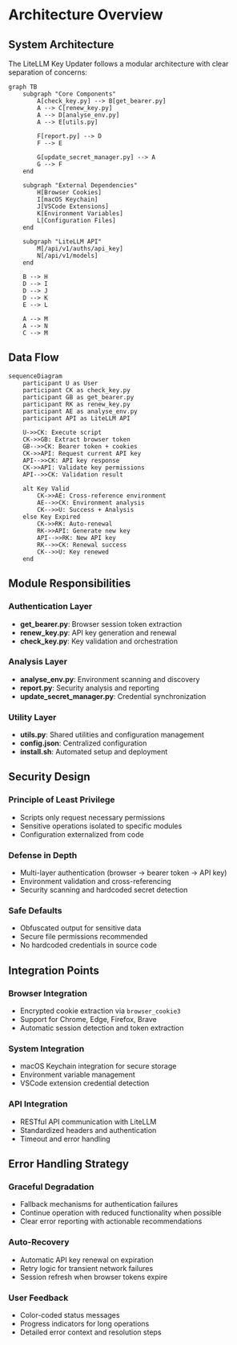# Architecture Overview

## System Architecture

The LiteLLM Key Updater follows a modular architecture with clear separation of concerns:

```mermaid
graph TB
    subgraph "Core Components"
        A[check_key.py] --> B[get_bearer.py]
        A --> C[renew_key.py]
        A --> D[analyse_env.py]
        A --> E[utils.py]
        
        F[report.py] --> D
        F --> E
        
        G[update_secret_manager.py] --> A
        G --> F
    end
    
    subgraph "External Dependencies"
        H[Browser Cookies]
        I[macOS Keychain]
        J[VSCode Extensions]
        K[Environment Variables]
        L[Configuration Files]
    end
    
    subgraph "LiteLLM API"
        M[/api/v1/auths/api_key]
        N[/api/v1/models]
    end
    
    B --> H
    D --> I
    D --> J
    D --> K
    E --> L
    
    A --> M
    A --> N
    C --> M
```

## Data Flow

```mermaid
sequenceDiagram
    participant U as User
    participant CK as check_key.py
    participant GB as get_bearer.py
    participant RK as renew_key.py
    participant AE as analyse_env.py
    participant API as LiteLLM API
    
    U->>CK: Execute script
    CK->>GB: Extract browser token
    GB-->>CK: Bearer token + cookies
    CK->>API: Request current API key
    API-->>CK: API key response
    CK->>API: Validate key permissions
    API-->>CK: Validation result
    
    alt Key Valid
        CK->>AE: Cross-reference environment
        AE-->>CK: Environment analysis
        CK-->>U: Success + Analysis
    else Key Expired
        CK->>RK: Auto-renewal
        RK->>API: Generate new key
        API-->>RK: New API key
        RK-->>CK: Renewal success
        CK-->>U: Key renewed
    end
```

## Module Responsibilities

### Authentication Layer
- **get_bearer.py**: Browser session token extraction
- **renew_key.py**: API key generation and renewal
- **check_key.py**: Key validation and orchestration

### Analysis Layer
- **analyse_env.py**: Environment scanning and discovery
- **report.py**: Security analysis and reporting
- **update_secret_manager.py**: Credential synchronization

### Utility Layer  
- **utils.py**: Shared utilities and configuration management
- **config.json**: Centralized configuration
- **install.sh**: Automated setup and deployment

## Security Design

### Principle of Least Privilege
- Scripts only request necessary permissions
- Sensitive operations isolated to specific modules
- Configuration externalized from code

### Defense in Depth
- Multi-layer authentication (browser → bearer token → API key)
- Environment validation and cross-referencing
- Security scanning and hardcoded secret detection

### Safe Defaults
- Obfuscated output for sensitive data
- Secure file permissions recommended
- No hardcoded credentials in source code

## Integration Points

### Browser Integration
- Encrypted cookie extraction via `browser_cookie3`
- Support for Chrome, Edge, Firefox, Brave
- Automatic session detection and token extraction

### System Integration
- macOS Keychain integration for secure storage
- Environment variable management
- VSCode extension credential detection

### API Integration
- RESTful API communication with LiteLLM
- Standardized headers and authentication
- Timeout and error handling

## Error Handling Strategy

### Graceful Degradation
- Fallback mechanisms for authentication failures
- Continue operation with reduced functionality when possible
- Clear error reporting with actionable recommendations

### Auto-Recovery
- Automatic API key renewal on expiration
- Retry logic for transient network failures
- Session refresh when browser tokens expire

### User Feedback
- Color-coded status messages
- Progress indicators for long operations
- Detailed error context and resolution steps